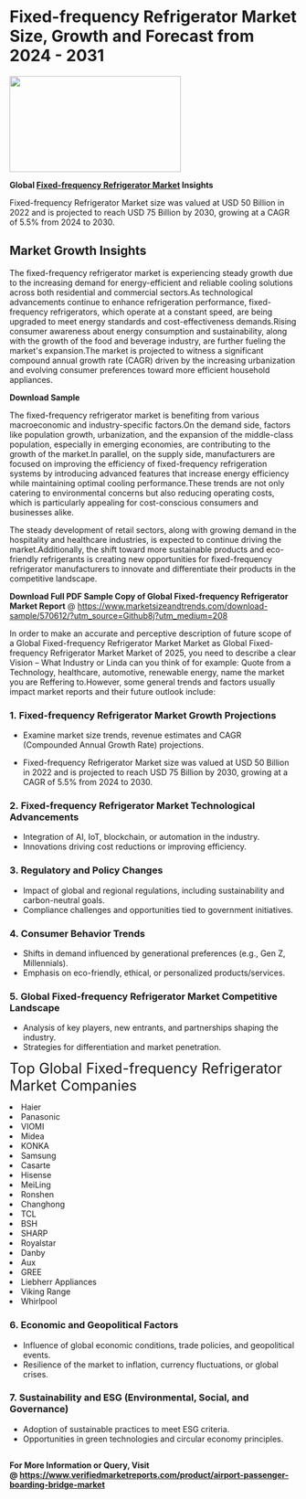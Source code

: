<H1>Fixed-frequency Refrigerator Market Size, Growth and Forecast from 2024 - 2031</H1><img class="aligncenter size-medium wp-image-584254" src="https://thirdeyenews.in/wp-content/uploads/2024/09/Global-Market-Research-300x168.jpeg" alt="" width="300" height="168" /><p><strong>Global&nbsp;<a href="https://www.marketsizeandtrends.com/download-sample/570612/?utm_source=Github8j?utm_medium=208">Fixed-frequency Refrigerator Market</a> Insights</strong></p><p>Fixed-frequency Refrigerator Market size was valued at USD 50 Billion in 2022 and is projected to reach USD 75 Billion by 2030, growing at a CAGR of 5.5% from 2024 to 2030.</p><p><h2>Market Growth Insights</h2> <p>The fixed-frequency refrigerator market is experiencing steady growth due to the increasing demand for energy-efficient and reliable cooling solutions across both residential and commercial sectors.As technological advancements continue to enhance refrigeration performance, fixed-frequency refrigerators, which operate at a constant speed, are being upgraded to meet energy standards and cost-effectiveness demands.Rising consumer awareness about energy consumption and sustainability, along with the growth of the food and beverage industry, are further fueling the market's expansion.The market is projected to witness a significant compound annual growth rate (CAGR) driven by the increasing urbanization and evolving consumer preferences toward more efficient household appliances.</p> <p><strong>Download Sample</strong></p> <p>The fixed-frequency refrigerator market is benefiting from various macroeconomic and industry-specific factors.On the demand side, factors like population growth, urbanization, and the expansion of the middle-class population, especially in emerging economies, are contributing to the growth of the market.In parallel, on the supply side, manufacturers are focused on improving the efficiency of fixed-frequency refrigeration systems by introducing advanced features that increase energy efficiency while maintaining optimal cooling performance.These trends are not only catering to environmental concerns but also reducing operating costs, which is particularly appealing for cost-conscious consumers and businesses alike.</p> <p>The steady development of retail sectors, along with growing demand in the hospitality and healthcare industries, is expected to continue driving the market.Additionally, the shift toward more sustainable products and eco-friendly refrigerants is creating new opportunities for fixed-frequency refrigerator manufacturers to innovate and differentiate their products in the competitive landscape.</p> <p><span class=""><strong>Download Full PDF Sample Copy of Global Fixed-frequency Refrigerator Market Report</strong> @ <a href="https://www.marketsizeandtrends.com/download-sample/570612/?utm_source=Github8j?utm_medium=208" target="_blank">https://www.marketsizeandtrends.com/download-sample/570612/?utm_source=Github8j?utm_medium=208</a></span></p><p>In order to make an accurate and perceptive description of future scope of a Global&nbsp;Fixed-frequency Refrigerator Market Market as Global&nbsp;Fixed-frequency Refrigerator Market Market of 2025, you need to describe a clear Vision &ndash; What Industry or Linda can you think of for example: Quote from a Technology, healthcare, automotive, renewable energy, name the market you are Reffering to.However, some general trends and factors usually impact market reports and their future outlook include:</p><h3>1.&nbsp;<strong>Fixed-frequency Refrigerator Market Growth Projections</strong></h3><ul><li>Examine market size trends, revenue estimates and CAGR (Compounded Annual Growth Rate) projections.</li><li><p>Fixed-frequency Refrigerator Market size was valued at USD 50 Billion in 2022 and is projected to reach USD 75 Billion by 2030, growing at a CAGR of 5.5% from 2024 to 2030.</p></li></ul><h3>2.&nbsp;<strong>Fixed-frequency Refrigerator Market Technological Advancements</strong></h3><ul><li>Integration of AI, IoT, blockchain, or automation in the industry.</li><li>Innovations driving cost reductions or improving efficiency.</li></ul><h3>3.&nbsp;<strong>Regulatory and Policy Changes</strong></h3><ul><li>Impact of global and regional regulations, including sustainability and carbon-neutral goals.</li><li>Compliance challenges and opportunities tied to government initiatives.</li></ul><h3>4.&nbsp;<strong>Consumer Behavior Trends</strong></h3><ul><li>Shifts in demand influenced by generational preferences (e.g., Gen Z, Millennials).</li><li>Emphasis on eco-friendly, ethical, or personalized products/services.</li></ul><h3>5.&nbsp;<strong>Global Fixed-frequency Refrigerator Market Competitive Landscape</strong></h3><ul><li>Analysis of key players, new entrants, and partnerships shaping the industry.</li><li>Strategies for differentiation and market penetration.</li></ul><p data-pm-slice="1 1 []"><span style="color: inherit; font-family: inherit; font-size: 25px;">Top Global Fixed-frequency Refrigerator Market Companies</span></p><div class="" data-test-id=""><p><li>Haier</li><li> Panasonic</li><li> VIOMI</li><li> Midea</li><li> KONKA</li><li> Samsung</li><li> Casarte</li><li> Hisense</li><li> MeiLing</li><li> Ronshen</li><li> Changhong</li><li> TCL</li><li> BSH</li><li> SHARP</li><li> Royalstar</li><li> Danby</li><li> Aux</li><li> GREE</li><li> Liebherr Appliances</li><li> Viking Range</li><li> Whirlpool</li></p></div><h3>6.&nbsp;<strong>Economic and Geopolitical Factors</strong></h3><ul><li>Influence of global economic conditions, trade policies, and geopolitical events.</li><li>Resilience of the market to inflation, currency fluctuations, or global crises.</li></ul><h3>7.&nbsp;<strong>Sustainability and ESG (Environmental, Social, and Governance)</strong></h3><ul><li>Adoption of sustainable practices to meet ESG criteria.</li><li>Opportunities in green technologies and circular economy principles.</li></ul><h2><strong style="font-size: 14px;">For More Information or Query, Visit @&nbsp;</strong><a style="background-color: #ffffff; font-size: 14px;" href="https://www.marketsizeandtrends.com/report/fixed-frequency-refrigerator-market/" target="_blank">https://www.verifiedmarketreports.com/product/airport-passenger-boarding-bridge-market</a></h2>